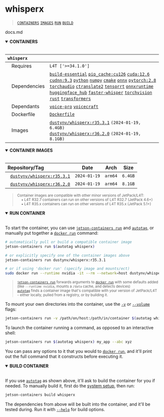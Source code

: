 # whisperx

> [`CONTAINERS`](#user-content-containers) [`IMAGES`](#user-content-images) [`RUN`](#user-content-run) [`BUILD`](#user-content-build)

docs.md
<details open>
<summary><b><a id="containers">CONTAINERS</a></b></summary>
<br>

| **`whisperx`** | |
| :-- | :-- |
| &nbsp;&nbsp;&nbsp;Requires | `L4T ['>=34.1.0']` |
| &nbsp;&nbsp;&nbsp;Dependencies | [`build-essential`](/packages/build/build-essential) [`pip_cache:cu126`](/packages/cuda/cuda) [`cuda:12.6`](/packages/cuda/cuda) [`cudnn:9.3`](/packages/cuda/cudnn) [`python`](/packages/build/python) [`numpy`](/packages/numeric/numpy) [`cmake`](/packages/build/cmake/cmake_pip) [`onnx`](/packages/ml/onnx) [`pytorch:2.8`](/packages/pytorch) [`torchaudio`](/packages/pytorch/torchaudio) [`ctranslate2`](/packages/ml/ctranslate2) [`tensorrt`](/packages/cuda/tensorrt) [`onnxruntime`](/packages/ml/onnxruntime) [`huggingface_hub`](/packages/llm/huggingface_hub) [`faster-whisper`](/packages/speech/faster-whisper) [`torchvision`](/packages/pytorch/torchvision) [`rust`](/packages/build/rust) [`transformers`](/packages/llm/transformers) |
| &nbsp;&nbsp;&nbsp;Dependants | [`voice-pro`](/packages/speech/voice-pro) [`voicecraft`](/packages/speech/voicecraft) |
| &nbsp;&nbsp;&nbsp;Dockerfile | [`Dockerfile`](Dockerfile) |
| &nbsp;&nbsp;&nbsp;Images | [`dustynv/whisperx:r35.3.1`](https://hub.docker.com/r/dustynv/whisperx/tags) `(2024-01-19, 6.4GB)`<br>[`dustynv/whisperx:r36.2.0`](https://hub.docker.com/r/dustynv/whisperx/tags) `(2024-01-19, 8.1GB)` |

</details>

<details open>
<summary><b><a id="images">CONTAINER IMAGES</a></b></summary>
<br>

| Repository/Tag | Date | Arch | Size |
| :-- | :--: | :--: | :--: |
| &nbsp;&nbsp;[`dustynv/whisperx:r35.3.1`](https://hub.docker.com/r/dustynv/whisperx/tags) | `2024-01-19` | `arm64` | `6.4GB` |
| &nbsp;&nbsp;[`dustynv/whisperx:r36.2.0`](https://hub.docker.com/r/dustynv/whisperx/tags) | `2024-01-19` | `arm64` | `8.1GB` |

> <sub>Container images are compatible with other minor versions of JetPack/L4T:</sub><br>
> <sub>&nbsp;&nbsp;&nbsp;&nbsp;• L4T R32.7 containers can run on other versions of L4T R32.7 (JetPack 4.6+)</sub><br>
> <sub>&nbsp;&nbsp;&nbsp;&nbsp;• L4T R35.x containers can run on other versions of L4T R35.x (JetPack 5.1+)</sub><br>
</details>

<details open>
<summary><b><a id="run">RUN CONTAINER</a></b></summary>
<br>

To start the container, you can use [`jetson-containers run`](/docs/run.md) and [`autotag`](/docs/run.md#autotag), or manually put together a [`docker run`](https://docs.docker.com/engine/reference/commandline/run/) command:
```bash
# automatically pull or build a compatible container image
jetson-containers run $(autotag whisperx)

# or explicitly specify one of the container images above
jetson-containers run dustynv/whisperx:r35.3.1

# or if using 'docker run' (specify image and mounts/ect)
sudo docker run --runtime nvidia -it --rm --network=host dustynv/whisperx:r35.3.1
```
> <sup>[`jetson-containers run`](/docs/run.md) forwards arguments to [`docker run`](https://docs.docker.com/engine/reference/commandline/run/) with some defaults added (like `--runtime nvidia`, mounts a `/data` cache, and detects devices)</sup><br>
> <sup>[`autotag`](/docs/run.md#autotag) finds a container image that's compatible with your version of JetPack/L4T - either locally, pulled from a registry, or by building it.</sup>

To mount your own directories into the container, use the [`-v`](https://docs.docker.com/engine/reference/commandline/run/#volume) or [`--volume`](https://docs.docker.com/engine/reference/commandline/run/#volume) flags:
```bash
jetson-containers run -v /path/on/host:/path/in/container $(autotag whisperx)
```
To launch the container running a command, as opposed to an interactive shell:
```bash
jetson-containers run $(autotag whisperx) my_app --abc xyz
```
You can pass any options to it that you would to [`docker run`](https://docs.docker.com/engine/reference/commandline/run/), and it'll print out the full command that it constructs before executing it.
</details>
<details open>
<summary><b><a id="build">BUILD CONTAINER</b></summary>
<br>

If you use [`autotag`](/docs/run.md#autotag) as shown above, it'll ask to build the container for you if needed.  To manually build it, first do the [system setup](/docs/setup.md), then run:
```bash
jetson-containers build whisperx
```
The dependencies from above will be built into the container, and it'll be tested during.  Run it with [`--help`](/jetson_containers/build.py) for build options.
</details>
